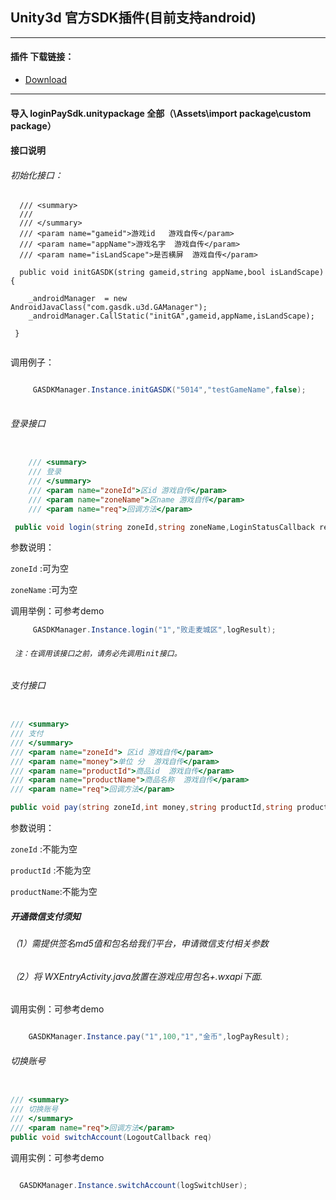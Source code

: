 ## Unity3d 官方SDK插件(目前支持android)


---------------------------------------------------------

#### 插件 下载链接：

- [Download  ](http://222.73.243.55:3000/downloadsdk/ztpromotecode_v1.0.zip)

------------------------------------------------------------------
####  导入 loginPaySdk.unitypackage 全部（\Assets\import package\custom package）

####  接口说明

###### 初始化接口：  

```
  /// <summary>
  ///
  /// </summary>
  /// <param name="gameid">游戏id   游戏自传</param>
  /// <param name="appName">游戏名字  游戏自传</param>
  /// <param name="isLandScape">是否横屏  游戏自传</param>

  public void initGASDK(string gameid,string appName,bool isLandScape){
  
  	_androidManager  = new AndroidJavaClass("com.gasdk.u3d.GAManager");
  	_androidManager.CallStatic("initGA",gameid,appName,isLandScape);
 
 }
 
```
调用例子：
```c#

     GASDKManager.Instance.initGASDK("5014","testGameName",false);
     
```
###### 登录接口

```c#

    /// <summary>
    /// 登录
    /// </summary>
    /// <param name="zoneId">区id 游戏自传</param>
    /// <param name="zoneName">区name 游戏自传</param>
    /// <param name="req">回调方法</param>

 public void login(string zoneId,string zoneName,LoginStatusCallback req);
```    
参数说明：  

`zoneId` :可为空

`zoneName` :可为空

调用举例：可参考demo
```c#
	 GASDKManager.Instance.login("1","败走麦城区",logResult);

```
###### ` 注：在调用该接口之前，请务必先调用init接口。`

###### 支付接口

```c#

/// <summary>
/// 支付
/// </summary>
/// <param name="zoneId"> 区id 游戏自传</param>
/// <param name="money">单位 分  游戏自传</param>
/// <param name="productId">商品id  游戏自传</param>
/// <param name="productName">商品名称  游戏自传</param>
/// <param name="req">回调方法</param>

public void pay(string zoneId,int money,string productId,string productName,PayStatusCallback req)

```

参数说明：  

`zoneId` :不能为空

`productId` :不能为空

`productName`:不能为空

##### 开通微信支付须知

###### （1）需提供签名md5值和包名给我们平台，申请微信支付相关参数
###### （2）将 WXEntryActivity.java放置在游戏应用包名+.wxapi下面.

调用实例：可参考demo

```c#

    GASDKManager.Instance.pay("1",100,"1","金币",logPayResult);
```
###### 切换账号

```c#

/// <summary>
/// 切换账号
/// </summary>
/// <param name="req">回调方法</param>
public void switchAccount(LogoutCallback req)
```

调用实例：可参考demo

```c#

  GASDKManager.Instance.switchAccount(logSwitchUser);
```
